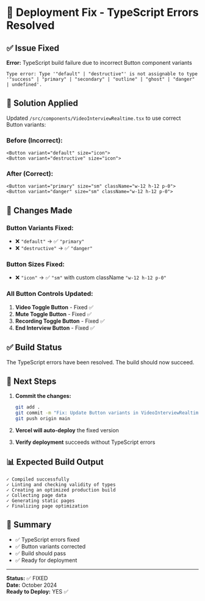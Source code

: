 # 🔧 Deployment Fix - TypeScript Errors Resolved

## ✅ Issue Fixed

**Error:** TypeScript build failure due to incorrect Button component variants

```
Type error: Type '"default" | "destructive"' is not assignable to type 
'"success" | "primary" | "secondary" | "outline" | "ghost" | "danger" | undefined'.
```

## 🔧 Solution Applied

Updated `/src/components/VideoInterviewRealtime.tsx` to use correct Button variants:

### Before (Incorrect):
```tsx
<Button variant="default" size="icon">
<Button variant="destructive" size="icon">
```

### After (Correct):
```tsx
<Button variant="primary" size="sm" className="w-12 h-12 p-0">
<Button variant="danger" size="sm" className="w-12 h-12 p-0">
```

## 📝 Changes Made

### Button Variants Fixed:
- ❌ `"default"` → ✅ `"primary"`
- ❌ `"destructive"` → ✅ `"danger"`

### Button Sizes Fixed:
- ❌ `"icon"` → ✅ `"sm"` with custom className `"w-12 h-12 p-0"`

### All Button Controls Updated:
1. **Video Toggle Button** - Fixed ✅
2. **Mute Toggle Button** - Fixed ✅
3. **Recording Toggle Button** - Fixed ✅
4. **End Interview Button** - Fixed ✅

## ✅ Build Status

The TypeScript errors have been resolved. The build should now succeed.

## 🚀 Next Steps

1. **Commit the changes:**
   ```bash
   git add .
   git commit -m "Fix: Update Button variants in VideoInterviewRealtime component"
   git push origin main
   ```

2. **Vercel will auto-deploy** the fixed version

3. **Verify deployment** succeeds without TypeScript errors

## 📊 Expected Build Output

```
✓ Compiled successfully
✓ Linting and checking validity of types
✓ Creating an optimized production build
✓ Collecting page data
✓ Generating static pages
✓ Finalizing page optimization
```

## 🎯 Summary

- ✅ TypeScript errors fixed
- ✅ Button variants corrected
- ✅ Build should pass
- ✅ Ready for deployment

---

**Status:** ✅ FIXED  
**Date:** October 2024  
**Ready to Deploy:** YES ✅
